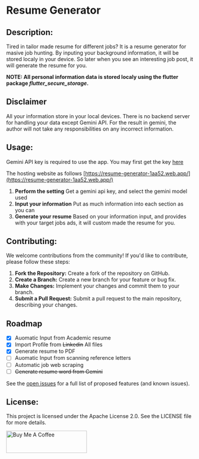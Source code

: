 # Resume Generator

## Description:
Tired in tailor made resume for different jobs?
It is a resume generator for masive job hunting. By inputing your background information, it will be stored localy in your device. 
So later when you see an interesting job post, it will generate the resume for you. 

**NOTE: All personal information data is stored localy using the flutter package *flutter_secure_storage*.**

## Disclaimer
All your information store in your local devices.  There is no backend server for handling your data except Gemini API. For the result in gemini, the author will not take any responsibilities on any incorrect information.

## Usage:
Gemini API key is required to use the app.
You may first get the key [here](https://aistudio.google.com/app/apikey/)

The hosting website as follows
[https://resume-generator-1aa52.web.app/](https://resume-generator-1aa52.web.app/)

1. **Perform the setting**
    Get a gemini api key, and select the gemini model used
2. **Input your information**
    Put as much information into each section as you can
3. **Generate your resume**
    Based on your information input, and provides with your target jobs ads, it will custom made the resume for you.

## Contributing:
We welcome contributions from the community! If you'd like to contribute, please follow these steps:

1. **Fork the Repository:**
   Create a fork of the repository on GitHub.
2. **Create a Branch:**
   Create a new branch for your feature or bug fix.
3. **Make Changes:**
   Implement your changes and commit them to your branch.
4. **Submit a Pull Request:**
   Submit a pull request to the main repository, describing your changes.

## Roadmap
- [X] Auomatic Input from Academic resume
- [X] Import Profile from ~~Linkedin~~ All files
- [X] Generate resume to PDF
- [ ] Auomatic Input from scanning reference letters
- [ ] Automatic job web scraping
- [ ] <del>Generate resume word from Gemini</del>

See the [open issues](https://github.com/othneildrew/Best-README-Template/issues) for a full list of proposed features (and known issues).

## License:
This project is licensed under the Apache License 2.0. See the LICENSE file for more details.

<a href="https://www.buymeacoffee.com/jeff214103" target="_blank"><img src="https://cdn.buymeacoffee.com/buttons/v2/default-yellow.png" alt="Buy Me A Coffee" style="height: 60px !important;width: 217px !important;" ></a>
